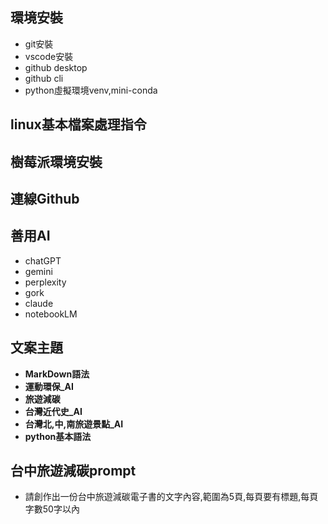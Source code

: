 ## 環境安裝
- git安裝
- vscode安裝
- github desktop
- github cli
- python虛擬環境venv,mini-conda
## linux基本檔案處理指令
## 樹莓派環境安裝
## 連線Github
## 善用AI
- chatGPT
- gemini
- perplexity
- gork
- claude
- notebookLM

## 文案主題
- **MarkDown語法**
- **運動環保_AI**
- **旅遊減碳**
- **台灣近代史_AI**
- **台灣北,中,南旅遊景點_AI**
- **python基本語法**

## 台中旅遊減碳prompt
- 請創作出一份台中旅遊減碳電子書的文字內容,範圍為5頁,每頁要有標題,每頁字數50字以內
